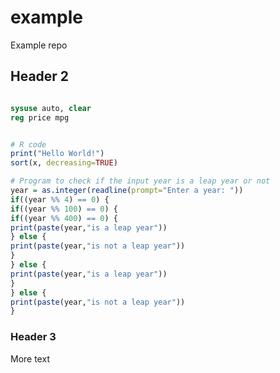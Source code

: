 

# example
Example repo

## Header 2

```stata

sysuse auto, clear
reg price mpg
```

```R

# R code
print("Hello World!")
sort(x, decreasing=TRUE)

# Program to check if the input year is a leap year or not
year = as.integer(readline(prompt="Enter a year: "))
if((year %% 4) == 0) {
if((year %% 100) == 0) {
if((year %% 400) == 0) {
print(paste(year,"is a leap year"))
} else {
print(paste(year,"is not a leap year"))
}
} else {
print(paste(year,"is a leap year"))
}
} else {
print(paste(year,"is not a leap year"))
}

```

### Header 3

More text
